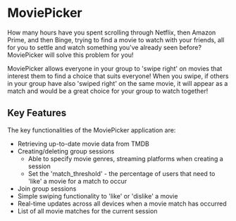 # MoviePicker
How many hours have you spent scrolling through Netflix, then Amazon Prime, and then Binge, trying to find a movie to watch with your friends, all for you to settle and watch something you've already seen before? MoviePicker will solve this problem for you!

MoviePicker allows everyone in your group to 'swipe right' on movies that interest them to find a choice that suits everyone! When you swipe, if others in your group have also 'swiped right' on the same movie, it will appear as a match and would be a great choice for your group to watch together!


## Key Features
The key functionalities of the MoviePicker application are:
- Retrieving up-to-date movie data from TMDB
- Creating/deleting group sessions
  - Able to specify movie genres, streaming platforms when creating a session
  - Set the 'match_threshold' - the percentage of users that need to 'like' a movie for a match to occur
- Join group sessions
- Simple swiping functionality to 'like' or 'dislike' a movie
- Real-time updates across all devices when a movie match has occurred
- List of all movie matches for the current session

